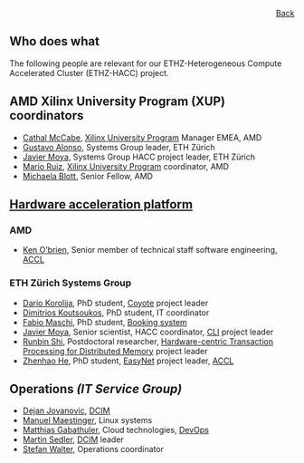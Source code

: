 <div id="readme" class="Box-body readme blob js-code-block-container">
<article class="markdown-body entry-content p-3 p-md-6" itemprop="text">
<p align="right">
<a href="https://github.com/fpgasystems/hacc#sections">Back</a>
</p>

# Who does what
The following people are relevant for our ETHZ-Heterogeneous Compute Accelerated Cluster (ETHZ-HACC) project.

## AMD Xilinx University Program (XUP) coordinators
* [Cathal McCabe](https://www.linkedin.com/in/cathalmccabe/), [Xilinx University Program](https://www.xilinx.com/support/university/XUP-HACC.html) Manager EMEA, AMD
* [Gustavo Alonso](https://systems.ethz.ch/people/profile.gustavo-alonso.html), Systems Group leader, ETH Zürich 
* [Javier Moya](https://systems.ethz.ch/people/profile.Mjk5NjU5.TGlzdC8zODkxLDEyOTU2NDI2OTI=.html), Systems Group HACC project leader, ETH Zürich 
* [Mario Ruiz](https://www.linkedin.com/in/mario-ruiz-noguera/), [Xilinx University Program](https://www.xilinx.com/support/university/XUP-HACC.html) coordinator, AMD
* [Michaela Blott](https://www.linkedin.com/in/michaelablott/?originalSubdomain=ie), Senior Fellow, AMD

## [Hardware acceleration platform](./hardware-acceleration-platform.md)
### AMD
* [Ken O’brien](https://www.linkedin.com/in/ken-o-brien-338807185/?originalSubdomain=ie), Senior member of technical staff software engineering, [ACCL](./applications.md#accl-accelerated-collective-communication-library)

### ETH Zürich Systems Group
* [Dario Korolija](https://systems.ethz.ch/people/profile.MjUyNDEz.TGlzdC8zODg4LDEyOTU2NDI2OTI=.html), PhD student, [Coyote](./applications.md#coyote) project leader
* [Dimitrios Koutsoukos](https://systems.ethz.ch/people/profile.MjM5MDk0.TGlzdC8zODg4LDEyOTU2NDI2OTI=.html), PhD student, IT coordinator
* [Fabio Maschi](https://systems.ethz.ch/people/profile.MjU0MTQy.TGlzdC8zODg4LDEyOTU2NDI2OTI=.html), PhD student, [Booking system](./booking-system.md#booking-system)
* [Javier Moya](https://systems.ethz.ch/people/profile.Mjk5NjU5.TGlzdC8zODkxLDEyOTU2NDI2OTI=.html), Senior scientist, HACC coordinator, [CLI](./applications.md#cli) project leader
* [Runbin Shi](https://systems.ethz.ch/people/profile.Mjg2NjY4.TGlzdC8zODg5LDEyOTU2NDI2OTI=.html), Postdoctoral researcher, [Hardware-​centric Transaction Processing for Distributed Memory](./applications.md#hardware-transaction-processing-for-multi-channel-memory-node) project leader
* [Zhenhao He](https://systems.ethz.ch/people/profile.MjMxODkz.TGlzdC8zODg4LDEyOTU2NDI2OTI=.html), PhD student, [EasyNet](./applications.md#easynet-100-gbe-network-for-hls) project leader, [ACCL](./applications.md#accl-accelerated-collective-communication-library)

## Operations *(IT Service Group)*
* [Dejan Jovanovic](https://www.isg.inf.ethz.ch/Main/DejanJovanovic), [DCIM](./vocabulary.md#dcim)
* [Manuel Maestinger](https://www.isg.inf.ethz.ch/Main/ManuelMaestinger), Linux systems
* [Matthias Gabathuler](https://www.isg.inf.ethz.ch/Main/MatthiasGabathuler), Cloud technologies, [DevOps](./vocabulary.md#devops)
* [Martin Sedler](https://www.isg.inf.ethz.ch/Main/MartinSedler), [DCIM](./vocabulary.md#dcim) leader
* [Stefan Walter](https://www.isg.inf.ethz.ch/Main/StefanWalter), Operations coordinator




